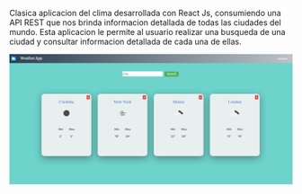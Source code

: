 Clasica aplicacion del clima desarrollada con React Js, consumiendo una API REST que nos brinda informacion detallada de todas las ciudades del mundo. 
Esta aplicacion le permite al usuario realizar una busqueda de una ciudad y consultar informacion detallada de cada una de ellas.

![Screenshot](nicoWeatherapp.png)
